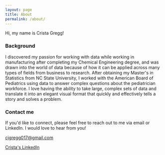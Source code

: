 ```yaml
---
layout: page
title: About
permalink: /about/
---
```


Hi, my name is Crista Gregg! 

### Background

I discovered my passion for working with data while working in manufacturing after completing my Chemical Engineering degree, and was drawn into the world of data because of how it can be applied across many types of fields from business to research. After obtaining my Master's in Statistics from NC State University, I worked with the American Board of Pediatrics using data to answer complex questions about the pediatrician workforce. I love having the ability to take large, complex sets of data and translate it into an elegant visual format that quickly and effectively tells a story and solves a problem. 

### Contact me

If you'd like to connect, please feel free to reach out to me via email or LinkedIn. I would love to hear from you!

[cjgregg017@gmail.com](mailto:cjgregg017@gmail.com)

[Crista's LinkedIn](linkedin.com/in/cristagregg)
